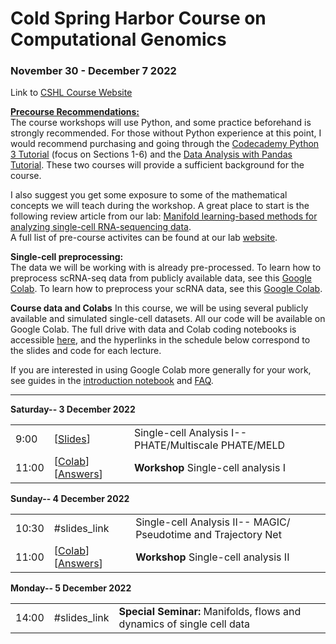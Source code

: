 # Cold Spring Harbor Course on Computational Genomics 
### November 30 - December 7 2022
Link to [CSHL Course Website](https://meetings.cshl.edu/archivescourse.aspx?course=C-ECG&year=22)

**<u>Precourse Recommendations:</u> <br />**
The course workshops will use Python, and some practice beforehand is strongly recommended. For those without Python experience at this point, I would recommend purchasing and going through the [Codecademy Python 3 Tutorial](https://www.codecademy.com/learn/learn-python-3) (focus on Sections 1-6) and the [Data Analysis with Pandas Tutorial](https://www.codecademy.com/learn/data-processing-pandas). These two courses will provide a sufficient background for the course.<br>

I also suggest you get some exposure to some of the mathematical concepts we will teach during the workshop. A great place to start is the following review article from our lab: [Manifold learning-based methods for analyzing single-cell RNA-sequencing data](https://doi.org/10.1016/j.coisb.2017.12.008).<br>
A full list of pre-course activites can be found at our lab [website](https://www.krishnaswamylab.org/workshop-materials#pre-course).

**Single-cell preprocessing:**  
The data we will be working with is already pre-processed. To learn how to preprocess scRNA-seq data from publicly available data, see this [Google Colab](https://drive.google.com/drive/folders/1jbyEQEIHXUK8GXCBvGoyZnHLQvsZV7c7?usp=sharing). To learn how to preprocess your scRNA data, see this [Google Colab](https://colab.research.google.com/drive/12vi9QyJ27OEqPvqVegSxgUvbYqnKm0zk?usp=sharing).

**Course data and Colabs**
In this course, we will be using several publicly available and simulated single-cell datasets. All our code will be available on Google Colab. The full drive with data and Colab coding notebooks is accessible [here](https://drive.google.com/drive/folders/1jbyEQEIHXUK8GXCBvGoyZnHLQvsZV7c7?usp=sharing), and the hyperlinks in the schedule below correspond to the slides and code for each lecture.

If you are interested in using Google Colab more generally for your work, see guides in the [introduction notebook](https://colab.research.google.com/) and [FAQ](https://research.google.com/colaboratory/faq.html).


---

**Saturday-- 3 December 2022**

|                      |   |                                          |
|----------------------|---|------------------------------------------|
|9:00       |[[Slides](https://drive.google.com/file/d/1Xc6ZnKXvLcFq7Y0HU6jwlQs7x9qlFW0q/view?usp=sharing)]   |Single-cell Analysis I-- PHATE/Multiscale PHATE/MELD|
|11:00      |[[Colab](https://colab.research.google.com/drive/11hi6Ns0DoCiYCJR24NzQmozCPmktrIyH?usp=sharing)] [[Answers](https://colab.research.google.com/drive/15tYnh2d_ldAh1dAzQG95ZxIaenLGVVjw?usp=sharing)]    |<b>Workshop</b> Single-cell analysis I|

**Sunday-- 4 December 2022**

|                      |   |                                          |
|----------------------|---|------------------------------------------|
|10:30       |#slides_link   |Single-cell Analysis II-- MAGIC/ Pseudotime and Trajectory Net|
|11:00      |[[Colab](https://colab.research.google.com/drive/1IRweHGL2OgJ9sa9IZtqBcrGf0eqbbonf?usp=sharing)] [[Answers](https://colab.research.google.com/drive/1DmWAHz-xP4PcRvTlIQuoXYrXJG1VQ8Ln?usp=sharing)]    |<b>Workshop</b> Single-cell analysis II|

**Monday-- 5 December 2022**

|                      |   |                                          |
|----------------------|---|------------------------------------------|
|14:00       |#slides_link   |<b>Special Seminar:</b>  Manifolds, flows and dynamics of single cell data|
